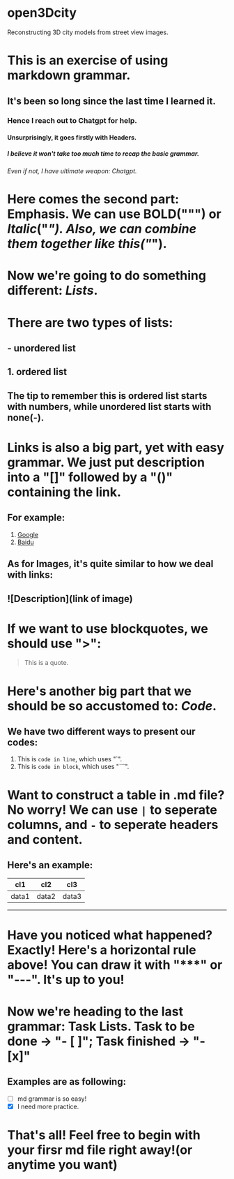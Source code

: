 # open3Dcity
Reconstructing 3D city models from street view images.

# This is an exercise of using markdown grammar.

## It's been so long since the last time I learned it.

### Hence I reach out to Chatgpt for help.

#### Unsurprisingly, it goes firstly with Headers.

##### I believe it won't take too much time to recap the basic grammar.

###### Even if not, I have ultimate weapon: Chatgpt.

# Here comes the second part: **Emphasis**. We can use **BOLD**("**"") or *Italic*("*"). Also, we can combine them together like ***this***("***").

# Now we're going to do something different: ***Lists***.

# There are two types of lists: 
  ## - unordered list
  ## 1. ordered list
  ## The tip to remember this is ordered list starts with numbers, while unordered list starts with none(-).

# **Links** is also a big part, yet with easy grammar. We just put description into a "[]" followed by a "()" containing the link.
  ## For example:
  1. [Google](https://www.google.com)
  2. [Baidu](https://www.baidu.com)

  ## As for Images, it's quite similar to how we deal with **links**:
  ## ![Description](link of image)

# If we want to use **blockquotes**, we should use ">":
  > This is a quote.

# Here's another big part that we should be so accustomed to: ***Code***.
 ## We have two different ways to present our codes:
 1. This is `code in line`, which uses "`". 
 2. This is ```code in block```, which uses "```".

# Want to construct a table in .md file? No worry! We can use `|` to seperate columns, and `-` to seperate headers and content.
  ## Here's an example:
  | cl1 | cl2 | cl3 |
  | --- | --- | --- |
  | data1 | data2 | data3 |

---

# Have you noticed what happened? Exactly! Here's a horizontal rule above! You can draw it with "***" or "---". It's up to you!

# Now we're heading to the last grammar: Task Lists. Task to be done -> "- [ ]"; Task finished -> "- [x]" 
  ## Examples are as following:
  - [ ] md grammar is so easy!
  - [x] I need more practice.

# That's all! Feel free to begin with your firsr md file right away!(or anytime you want)
